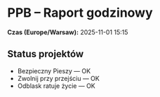 # PPB – Raport godzinowy
**Czas (Europe/Warsaw):** 2025-11-01 15:15

## Status projektów
- Bezpieczny Pieszy — OK
- Zwolnij przy przejściu — OK
- Odblask ratuje życie — OK

